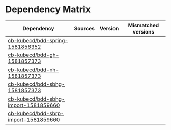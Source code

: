 # Dependency Matrix

Dependency | Sources | Version | Mismatched versions
---------- | ------- | ------- | -------------------
[cb-kubecd/bdd-spring-1581856352](https://github.com/cb-kubecd/bdd-spring-1581856352.git) |  | []() | 
[cb-kubecd/bdd-gh-1581857373](https://github.com/cb-kubecd/bdd-gh-1581857373.git) |  | []() | 
[cb-kubecd/bdd-nh-1581857373](https://github.com/cb-kubecd/bdd-nh-1581857373.git) |  | []() | 
[cb-kubecd/bdd-sbhg-1581857373](https://github.com/cb-kubecd/bdd-sbhg-1581857373.git) |  | []() | 
[cb-kubecd/bdd-sbhg-import-1581859660](https://github.com/cb-kubecd/bdd-sbhg-import-1581859660.git) |  | []() | 
[cb-kubecd/bdd-sbrp-import-1581859660](https://github.com/cb-kubecd/bdd-sbrp-import-1581859660.git) |  | []() | 
